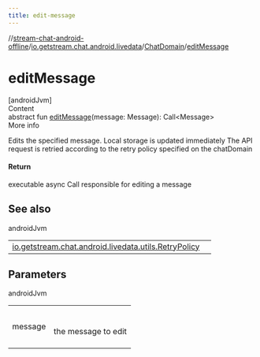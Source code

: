 ```yaml
---
title: edit-message
---
```

//[stream-chat-android-offline](../../../index.md)/[io.getstream.chat.android.livedata](../index.md)/[ChatDomain](index.md)/[editMessage](editMessage.md)



# editMessage  
[androidJvm]  
Content  
abstract fun [editMessage](editMessage.md)(message: Message): Call&lt;Message&gt;  
More info  


Edits the specified message. Local storage is updated immediately The API request is retried according to the retry policy specified on the chatDomain



#### Return  


executable async Call responsible for editing a message



## See also  
  
androidJvm  
  
| | |
|---|---|
| <a name="io.getstream.chat.android.livedata/ChatDomain/editMessage/#io.getstream.chat.android.client.models.Message/PointingToDeclaration/"></a>[io.getstream.chat.android.livedata.utils.RetryPolicy](../../io.getstream.chat.android.livedata.utils/RetryPolicy/index.md)| <a name="io.getstream.chat.android.livedata/ChatDomain/editMessage/#io.getstream.chat.android.client.models.Message/PointingToDeclaration/"></a>|
  


## Parameters  
  
androidJvm  
  
| | |
|---|---|
| <a name="io.getstream.chat.android.livedata/ChatDomain/editMessage/#io.getstream.chat.android.client.models.Message/PointingToDeclaration/"></a>message| <a name="io.getstream.chat.android.livedata/ChatDomain/editMessage/#io.getstream.chat.android.client.models.Message/PointingToDeclaration/"></a><br/><br/>the message to edit<br/><br/>|
  
  



